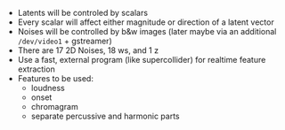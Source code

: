 * Latents will be controled by scalars
* Every scalar will affect either magnitude or direction of a latent vector
* Noises will be controlled by b&w images (later maybe via an additional `/dev/video1` + gstreamer)
* There are 17 2D Noises, 18 ws, and  1 z
* Use a fast, external program (like supercollider) for realtime feature extraction
* Features to be used:
    * loudness
    * onset
    * chromagram
    * separate percussive and harmonic parts